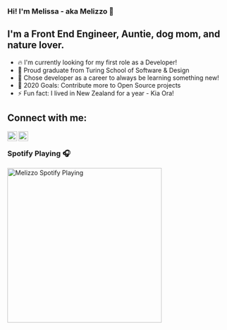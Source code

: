 ### Hi!  I'm Melissa - aka Melizzo :wave:

## I'm a Front End Engineer, Auntie, dog mom, and nature lover.  
  - :fire: I'm currently looking for my first role as a Developer! 
  - :school: Proud graduate from Turing School of Software & Design
  - :seedling: Chose developer as a career to always be learning something new! 
  - 🥅 2020 Goals: Contribute more to Open Source projects
  - :zap: Fun fact: I lived in New Zealand for a year - Kia Ora!

## Connect with me: 

[<img align="left" alt="Twitter" width="22px" src="https://cdn.jsdelivr.net/npm/simple-icons@v3/icons/twitter.svg" />][twitter]
[<img align="left" alt="LinkedIn" width="22px" src="https://cdn.jsdelivr.net/npm/simple-icons@v3/icons/linkedin.svg" />][linkedin]

<br />

### Spotify Playing 🎧

[<img src="https://novatorem.melizzo.vercel.app/api/spotify-playing" alt="Melizzo Spotify Playing" width="350" />](https://open.spotify.com/user/melizzo)


[twitter]: https://twitter.com/Melizzo_
[linkedin]: https://www.linkedin.com/in/melissavankempen/
